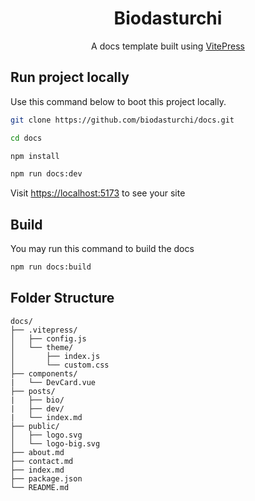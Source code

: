 <div align="center">
  <h1>Biodasturchi</h1>
  <p>A docs template built using <a href="https://vitepress.vuejs.org">VitePress</a></p>
</div>

## Run project locally

Use this command below to boot this project locally.

```bash
git clone https://github.com/biodasturchi/docs.git

cd docs

npm install

npm run docs:dev
```

Visit [https://localhost:5173](https://localhost:5173) to see your site

## Build
You may run this command to build the docs

```bash
npm run docs:build
```

## Folder Structure

```
docs/
├── .vitepress/
│   ├── config.js
│   └── theme/
│       ├── index.js
│       └── custom.css
├── components/
|   └── DevCard.vue
├── posts/
|   ├── bio/
|   ├── dev/
|   └── index.md
├── public/
│   ├── logo.svg
│   └── logo-big.svg
├── about.md
├── contact.md
├── index.md
├── package.json
└── README.md
```